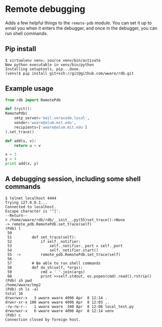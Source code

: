 Remote debugging
====

Adds a few helpful things to the `remote-pdb` module. You can set it up
to email you when it enters the debugger, and once in the debugger, you
can run shell commands.

Pip install
----

```
$ virtualenv venv; source venv/bin/activate
New python executable in venv/bin/python
Installing setuptools, pip...done.
(venv)$ pip install git+ssh://git@github.com/wware/rdb.git
```

Example usage
----

```python
from rdb import RemotePdb

def tryit():
RemotePdb(
    smtp_server='mail.veracode.local',
    sender='wware@alum.mit.edu',
    recipients=['wware@alum.mit.edu']
).set_trace()

def add(u, v):
    return u + v

x = 3
y = 4
print add(x, y)
```

A debugging session, including some shell commands
----

```
$ telnet localhost 4444
Trying 127.0.0.1...
Connected to localhost.
Escape character is '^]'.
--Return--
> /home/wware/rdb/rdb/__init__.py(55)set_trace()->None
-> remote_pdb.RemotePdb.set_trace(self)
(Pdb) l
 50  	
 51  	    def set_trace(self):
 52  	        if self._notifier:
 53  	            self._notifier._port = self._port
 54  	            self._notifier.start()
 55  ->	        remote_pdb.RemotePdb.set_trace(self)
 56  	
 57  	    # Be able to run shell commands
 58  	    def do_sh(self, *args):
 59  	        cmd = ' '.join(args)
 60  	        print >>self.stdout, os.popen(cmd).read().rstrip()
(Pdb) sh pwd
/home/wware/tmp2
(Pdb) sh ls -al
total 16
drwxrwxr-x   3 wware wware 4096 Apr  8 12:14 .
drwxr-xr-x 100 wware wware 4096 Apr  8 12:03 ..
-rw-rw-r--   1 wware wware  340 Apr  8 12:08 local_test.py
drwxrwxr-x   6 wware wware 4096 Apr  8 12:14 venv
(Pdb) c
Connection closed by foreign host.
```
